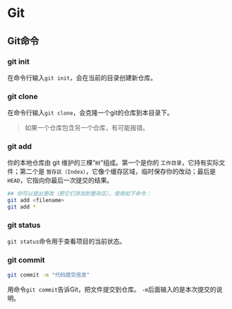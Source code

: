 # Git

## Git命令

### git init

在命令行输入`git init`，会在当前的目录创建新仓库。

### git clone

在命令行输入`git clone`，会克隆一个git的仓库到本目录下。

>如果一个仓库包含另一个仓库，有可能报错。

### git add

你的本地仓库由 git 维护的三棵“`树`”组成。第一个是你的 `工作目录`，它持有实际文件；第二个是 `暂存区（Index）`，它像个缓存区域，临时保存你的改动；最后是 `HEAD`，它指向你最后一次提交的结果。

```bash
## 你可以提出更改（把它们添加到暂存区），使用如下命令：
git add <filename>
git add *
```

### git status

`git status`命令用于查看项目的当前状态。

### git commit

```bash
git commit -m "代码提交信息"
```
用命令`git commit`告诉Git，把文件提交到仓库。
`-m`后面输入的是本次提交的说明。
